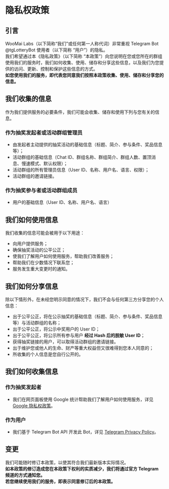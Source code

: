 # 隐私权政策

## 引言

WooMai Labs（以下简称“我们”或任何第一人称代词）非常重视 Telegram Bot @tgLotteryBot 使用者（以下简称 “用户”）的隐私。<br>
我们希望通过本《隐私政策》（以下简称 “本政策”）向您说明在您或您所在的群组使用我们的服务时，我们如何收集、使用、储存和分享这些信息，以及我们为您提供的访问、更新、控制和保护这些信息的方式。<br>
<b>如您使用我们的服务，即代表您同意我们按照本政策收集、使用、储存和分享您的信息。</b><br>

## 我们收集的信息

作为我们提供服务的必要条件，我们可能会收集、储存和使用下列与您有关的信息。

### 作为抽奖发起者或活动群组管理员

* 由发起者主动提供的抽奖活动的基础信息（标题、简介、参与条件、奖品信息等）；
* 活动群组的基础信息（Chat ID、群组名称、群组简介、群组人数、置顶消息、慢速模式、默认权限）；
* 活动群组的所有管理员信息（User ID、名称、用户名、语言、权限）；
* 活动群组的邀请链接。

### 作为抽奖参与者或活动群组成员

* 用户的基础信息（User ID、名称、用户名、语言）

## 我们如何使用信息

我们收集的信息可能会被用于以下用途：

* 向用户提供服务；
* 确保抽奖活动的公平公正；
* 使我们了解用户如何使用服务，帮助我们改善服务；
* 帮助我们在少数情况下联系您；
* 服务发生重大变更时的通知。

## 我们如何分享信息

除以下情形外，在未经您明示同意的情况下，我们不会与任何第三方分享您的个人信息：

* 出于公平公正，将在公示抽奖的基础信息（标题、简介、参与条件、奖品信息等）与活动群组的名称；
* 出于公平公正，将公示中奖用户的 User ID；
* 出于公平公正，将公示所有参与用户 <b>经过 Hash 后的脱敏 User ID</b>；
* 获得抽奖链接的用户，可以取得活动群组的邀请链接。<br>
* 出于维护您或他人的生命、财产等重大权益但又很难得到您本人同意的；
* 所收集的个人信息是您自行公开的。

## 我们如何收集信息

### 作为抽奖发起者

* 我们在网页面板使用 Google 统计帮助我们了解用户如何使用服务，详见 [Google 隐私权政策](https://policies.google.com/privacy)。

### 作为用户

* 我们基于 Telegram Bot API 开发此 Bot，详见 [Telegram Privacy Policy](https://telegram.org/privacy)。

## 变更

我们可能随时修订本政策，以使其符合我们最新版本实际情况。<br>
<b>如本政策的修订造成您在本政策下权利的实质减少，我们将通过官方 Telegram 频道的方式通知您。</b><br>
<b>若您继续使用我们的服务，即表示同意修订后的本政策。</b><br>
